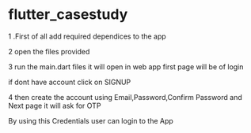 # flutter_casestudy

1 .First of all add required dependices to the app

2 open the files provided 

3 run the main.dart files
it will open in web app
first page will be of login

if dont have account click on SIGNUP

4 then create the account using Email,Password,Confirm Password and Next page it will ask for OTP


By using this Credentials user can login to the App










